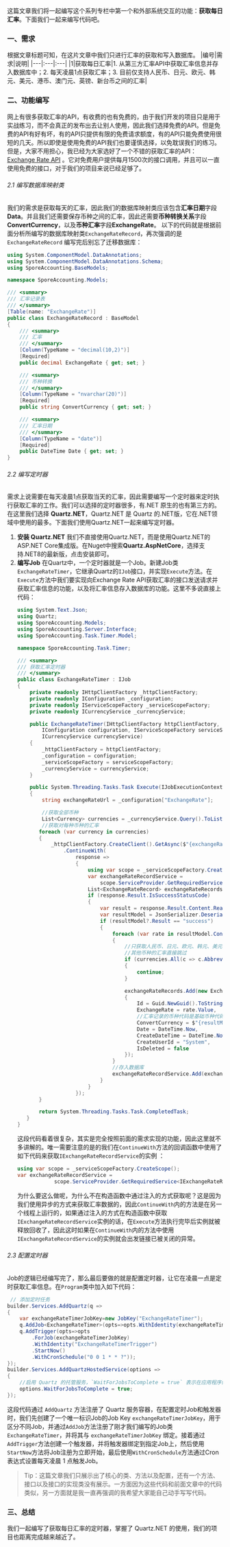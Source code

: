 ﻿这篇文章我们将一起编写这个系列专栏中第一个和外部系统交互的功能：**获取每日汇率**。下面我们一起来编写代码吧。
### 一、需求
根据文章标题可知，在这片文章中我们只进行汇率的获取和写入数据库。
|编号|需求|说明|
|---|:---|:---|
|1|获取每日汇率|1. 从第三方汇率API中获取汇率信息并存入数据库中；2. 每天凌晨1点获取汇率；3. 目前仅支持人民币、日元、欧元、韩元、美元、港币、澳门元、英镑、新台币之间的汇率|
### 二、功能编写
网上有很多获取汇率的API，有收费的也有免费的，由于我们开发的项目只是用于实战练习，而不会真正的发布出去让别人使用，因此我们选择免费的API。但是免费的API有好有坏，有的API只提供有限的免费请求额度，有的API只能免费使用很短的几天。所以即使是使用免费的API我们也要谨慎选择，以免耽误我们的练习。
但是，大家不用担心，我已经为大家选好了一个不错的获取汇率的API：[Exchange Rate API](https://www.exchangerate-api.com/) 。它对免费用户提供每月1500次的接口调用，并且可以一直使用免费的接口，对于我们的项目来说已经足够了。
###### 2.1 编写数据库映射类
我们的需求是获取每天的汇率，因此我们的数据库映射类应该包含**汇率日期**字段**Data**。并且我们还需要保存币种之间的汇率，因此还需要**币种转换关系**字段**ConvertCurrency**，以及**币种汇率**字段**ExchangeRate**。
以下的代码就是根据前面分析所编写的数据库映射类`ExchangeRateRecord`，再次强调的是`ExchangeRateRecord` 编写完后别忘了迁移数据库：
```csharp
using System.ComponentModel.DataAnnotations;
using System.ComponentModel.DataAnnotations.Schema;
using SporeAccounting.BaseModels;

namespace SporeAccounting.Models;

/// <summary>
/// 汇率记录表
/// </summary>
[Table(name: "ExchangeRate")]
public class ExchangeRateRecord : BaseModel
{
    /// <summary>
    /// 汇率
    /// </summary>
    [Column(TypeName = "decimal(10,2)")]
    [Required]
    public decimal ExchangeRate { get; set; }

    /// <summary>
    /// 币种转换
    /// </summary>
    [Column(TypeName = "nvarchar(20)")]
    [Required]
    public string ConvertCurrency { get; set; }

    /// <summary>
    /// 汇率日期
    /// </summary>
    [Column(TypeName = "date")]
    [Required]
    public DateTime Date { get; set; }
}
```
###### 2.2 编写定时器
需求上说需要在每天凌晨1点获取当天的汇率，因此需要编写一个定时器来定时执行获取汇率的工作。我们可以选择的定时器很多，有.NET 原生的也有第三方的。在这里我们选择 **Quartz.NET**，Quartz.NET 是 Quartz 的.NET版，它在.NET领域中使用的最多。下面我们使用Quartz.NET一起来编写定时器。
1. **安装 Quartz.NET**
	我们不直接使用Quartz.NET，而是使用Quartz.NET的ASP.NET Core集成版。在Nuget中搜索**Quartz.AspNetCore**，选择支持.NET8的最新版，点击安装即可。
2. **编写Job**
	在Quartz中，一个定时器就是一个Job。新建Job类`ExchangeRateTimer`，它继承Quartz的`IJob`接口，并实现`Execute`方法。在`Execute`方法中我们要实现向Exchange Rate API获取汇率的接口发送请求并获取汇率信息的功能，以及将汇率信息存入数据库的功能。这里不多说直接上代码：
	```csharp
	using System.Text.Json;
	using Quartz;
	using SporeAccounting.Models;
	using SporeAccounting.Server.Interface;
	using SporeAccounting.Task.Timer.Model;
	
	namespace SporeAccounting.Task.Timer;
	
	/// <summary>
	/// 获取汇率定时器
	/// </summary>
	public class ExchangeRateTimer : IJob
	{
	    private readonly IHttpClientFactory _httpClientFactory;
	    private readonly IConfiguration _configuration;
	    private readonly IServiceScopeFactory _serviceScopeFactory;
	    private readonly ICurrencyService _currencyService;
	
	    public ExchangeRateTimer(IHttpClientFactory httpClientFactory,
	        IConfiguration configuration, IServiceScopeFactory serviceScopeFactory,
	        ICurrencyService currencyService)
	    {
	        _httpClientFactory = httpClientFactory;
	        _configuration = configuration;
	        _serviceScopeFactory = serviceScopeFactory;
	        _currencyService = currencyService;
	    }
	
	    public System.Threading.Tasks.Task Execute(IJobExecutionContext context)
	    {
	        string exchangeRateUrl = _configuration["ExchangeRate"];
	
	        //获取全部币种
	        List<Currency> currencies = _currencyService.Query().ToList();
	        //获取对每种币种的汇率
	       foreach (var currency in currencies)
	       {
	           _httpClientFactory.CreateClient().GetAsync($"{exchangeRateUrl}{currency.Abbreviation}")
	               .ContinueWith(
	                   response =>
	                   {
	                       using var scope = _serviceScopeFactory.CreateScope();
	                       var exchangeRateRecordService =
	                           scope.ServiceProvider.GetRequiredService<IExchangeRateRecordService>();
	                       List<ExchangeRateRecord> exchangeRateRecords = new();
	                       if (response.Result.IsSuccessStatusCode)
	                       {
	                           var result = response.Result.Content.ReadAsStringAsync().Result;
	                           var resultModel = JsonSerializer.Deserialize<ExchangeRateApiData>(result);
	                           if (resultModel?.Result == "success")
	                           {
	                               foreach (var rate in resultModel.ConversionRates)
	                               {
	                                   //只获取人民币、日元、欧元、韩元、美元、港币、澳门元、英镑、新台币之间的汇率
	                                   //其他币种的汇率直接跳过
	                                   if (currencies.All(c => c.Abbreviation != rate.Key))
	                                   {
	                                       continue;
	                                   }
	
	                                   exchangeRateRecords.Add(new ExchangeRateRecord
	                                   {
	                                       Id = Guid.NewGuid().ToString(),
	                                       ExchangeRate = rate.Value,
	                                       //汇率记录的币种代码是基础币种代码和目标币种代码的组合
	                                       ConvertCurrency = $"{resultModel.BaseCode}_{rate.Key}",
	                                       Date = DateTime.Now,
	                                       CreateDateTime = DateTime.Now,
	                                       CreateUserId = "System",
	                                       IsDeleted = false
	                                   });
	                               }
	                               //存入数据库
	                               exchangeRateRecordService.Add(exchangeRateRecords);
	                           }
	                       }
	                   });
	       }
	
	       return System.Threading.Tasks.Task.CompletedTask;
	   }
	}
	```
	这段代码看着很复杂，其实是完全按照前面的需求实现的功能，因此这里就不多讲解的。唯一需要注意的是的我们在`ContinueWith`方法的回调函数中使用了如下代码来获取`IExchangeRateRecordService`的实例 ：
	```csharp
	using var scope = _serviceScopeFactory.CreateScope();
	var exchangeRateRecordService = 
				scope.ServiceProvider.GetRequiredService<IExchangeRateRecordService>	
	```
	为什么要这么做呢，为什么不在构造函数中通过注入的方式获取呢？这是因为我们使用异步的方式来获取汇率数据的，因此`ContinueWith`内的方法是在另一个线程上运行的，如果通过注入的方式在构造函数中获取`IExchangeRateRecordService`实例的话，在`Execute`方法执行完毕后实例就被释放回收了，因此这时如果在`ContinueWith`内的方法中使用`IExchangeRateRecordService`的实例就会出发链接已被关闭的异常。
###### 2.3 配置定时器
Job的逻辑已经编写完了，那么最后要做的就是配置定时器，让它在凌晨一点是定时获取汇率信息。在`Program`类中加入如下代码：
```csharp
 // 添加定时任务
builder.Services.AddQuartz(q =>
{
    var exchangeRateTimerJobKey=new JobKey("ExchangeRateTimer");
    q.AddJob<ExchangeRateTimer>(opts=>opts.WithIdentity(exchangeRateTimerJobKey));
    q.AddTrigger(opts=>opts
        .ForJob(exchangeRateTimerJobKey)
        .WithIdentity("ExchangeRateTimerTrigger")
        .StartNow()
        .WithCronSchedule("0 0 1 * * ?"));
});
builder.Services.AddQuartzHostedService(options =>
{
	//启用 Quartz 的托管服务，`WaitForJobsToComplete = true` 表示在应用程序停止时等待任务完成后再关闭。
    options.WaitForJobsToComplete = true;
});
```
这段代码通过 `AddQuartz` 方法注册了 Quartz 服务容器，在配置定时Job和触发器时，我们先创建了一个唯一标识Job的Job Key `exchangeRateTimerJobKey`，用于区分不同Job，并通过`AddJob`方法注册了刚才我们编写的Job类 `ExchangeRateTimer`，并将其与 `exchangeRateTimerJobKey` 绑定。接着通过`AddTrigger`方法创建一个触发器，并将触发器绑定到指定Job上，然后使用`StartNow`方法将Job注册为立即开始，最后使用`WithCronSchedule`方法通过Cron 表达式设置每天凌晨 1 点触发Job。

>Tip：这篇文章我们只展示出了核心的类、方法以及配置，还有一个方法、接口以及接口的实现类没有展示。一方面因为这些代码和前面文章中的代码类似，另一方面就是我一直再强调的我希望大家能自己动手写写代码。
### 三、总结
我们一起编写了获取每日汇率的定时器，掌握了 Quartz.NET 的使用，我们的项目也距离完成越来越近了。
